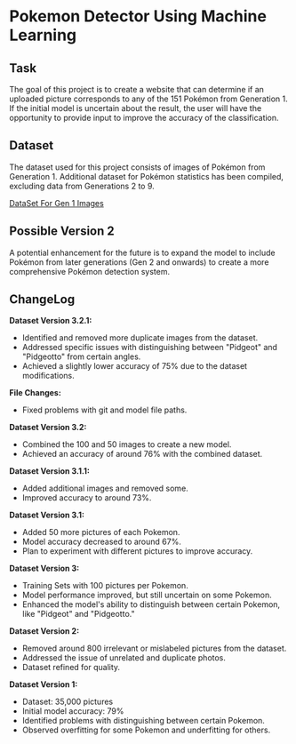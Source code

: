 
# Pokemon Detector Using Machine Learning

## Task

The goal of this project is to create a website that can determine if an uploaded picture corresponds to any of the 151 Pokémon from Generation 1. If the initial model is uncertain about the result, the user will have the opportunity to provide input to improve the accuracy of the classification.

## Dataset

The dataset used for this project consists of images of Pokémon from Generation 1. Additional dataset for Pokémon statistics has been compiled, excluding data from Generations 2 to 9.

[DataSet For Gen 1 Images](https://www.kaggle.com/datasets/echometerhhwl/pokemon-gen-1-38914)


## Possible Version 2

A potential enhancement for the future is to expand the model to include Pokémon from later generations (Gen 2 and onwards) to create a more comprehensive Pokémon detection system.

## ChangeLog

 **Dataset Version 3.2.1:**

-   Identified and removed more duplicate images from the dataset.
-   Addressed specific issues with distinguishing between "Pidgeot" and "Pidgeotto" from certain angles.
-   Achieved a slightly lower accuracy of 75% due to the dataset modifications.

**File Changes:**

-   Fixed problems with git and model file paths.

**Dataset Version 3.2:**

-   Combined the 100 and 50 images to create a new model.
-   Achieved an accuracy of around 76% with the combined dataset.

**Dataset Version 3.1.1:**

-   Added additional images and removed some.
-   Improved accuracy to around 73%.

**Dataset Version 3.1:**

-   Added 50 more pictures of each Pokemon.
-   Model accuracy decreased to around 67%.
-   Plan to experiment with different pictures to improve accuracy.

**Dataset Version 3:**

-   Training Sets with 100 pictures per Pokemon.
-   Model performance improved, but still uncertain on some Pokemon.
-   Enhanced the model's ability to distinguish between certain Pokemon, like "Pidgeot" and "Pidgeotto."

**Dataset Version 2:**

-   Removed around 800 irrelevant or mislabeled pictures from the dataset.
-   Addressed the issue of unrelated and duplicate photos.
-   Dataset refined for quality.

**Dataset Version 1:**

-   Dataset: 35,000 pictures
-   Initial model accuracy: 79%
-   Identified problems with distinguishing between certain Pokemon.
-   Observed overfitting for some Pokemon and underfitting for others.
